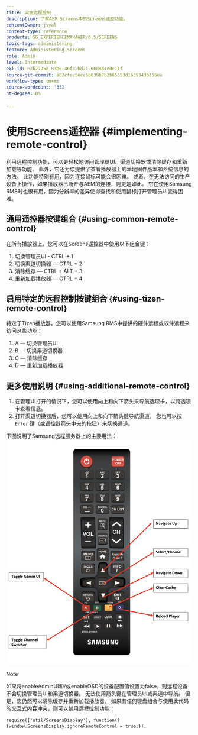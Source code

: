 ```yaml
---
title: 实施远程控制
description: 了解AEM Screens中的Screens遥控功能。
contentOwner: jsyal
content-type: reference
products: SG_EXPERIENCEMANAGER/6.5/SCREENS
topic-tags: administering
feature: Administering Screens
role: Admin
level: Intermediate
exl-id: 6cb2705e-83e6-46f3-bd71-6688d7edc11f
source-git-commit: e82cfee5ecc6b639b7b2b65553d1635943b356ea
workflow-type: tm+mt
source-wordcount: '352'
ht-degree: 0%

---
```


# 使用Screens遥控器 {#implementing-remote-control}

利用远程控制功能，可以更轻松地访问管理员UI、渠道切换器或清除缓存和重新加载等功能。 此外，它还为您提供了查看播放器上的本地固件版本和系统信息的方法。 此功能特别有用，因为连接鼠标可能会很困难。 或者，在无法访问的生产设备上操作，如果播放器已断开与AEM的连接，则更是如此。 它在使用Samsung RMS时也很有用，因为分辨率的差异使得查找和使用鼠标打开管理员UI变得困难。

## 通用遥控器按键组合 {#using-common-remote-control}

在所有播放器上，您可以在Screens遥控器中使用以下组合键：

1. 切换管理员UI - CTRL + 1
1. 切换渠道切换器 — CTRL + 2
1. 清除缓存 — CTRL + ALT + 3
1. 重新加载播放器 — CTRL + 4

## 启用特定的远程控制按键组合 {#using-tizen-remote-control}

特定于Tizen播放器，您可以使用Samsung RMS中提供的硬件远程或软件远程来访问这些功能：

1. A — 切换管理员UI
1. B — 切换渠道切换器
1. C — 清除缓存
1. D — 重新加载播放器

## 更多使用说明 {#using-additional-remote-control}

1. 在管理UI打开的情况下，您可以使用向上和向下箭头来导航选项卡，以跨选项卡查看信息。
1. 打开渠道切换器后，您可以使用向上和向下箭头键导航渠道。 您也可以按 `Enter` 键（或遥控器箭头中央的按钮）来切换通道。

下图说明了Samsung远程服务器上的主要用法：
![图像](assets/tizen/remote.png)

>[!NOTE]
>如果将enableAdminUI和/或enableOSD的设备配置值设置为false，则远程设备不会切换管理员UI和渠道切换器。 无法使用箭头键在管理员UI或渠道中导航。 但是，您仍然可以清除缓存并重新加载播放器。 如果有任何键盘组合与使用此代码的交互式内容冲突，则可以禁用远程控制功能：

```
require(['util/ScreensDisplay'], function() {window.ScreensDisplay.ignoreRemoteControl = true;}); 
```
